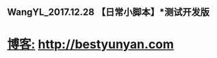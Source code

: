 ## WangYL_2017.12.28 【日常小脚本】*测试开发版

# [博客:](http://blog.csdn.net/guodongxiaren "悬停显示") http://bestyunyan.com
